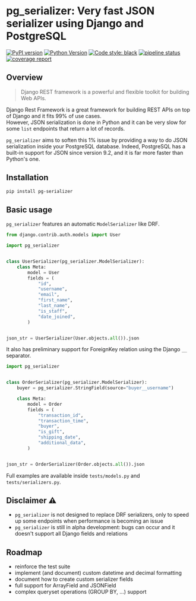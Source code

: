 # pg_serializer: Very fast JSON serializer using Django and PostgreSQL

[![PyPI version](https://badge.fury.io/py/pg-serializer.svg)](https://pypi.org/project/pg-serializer/)
[![Python Version](https://img.shields.io/badge/python-3.8-blue.svg)](https://docs.python.org/3/whatsnew/3.8.html)
[![Code style: black](https://img.shields.io/badge/code%20style-black-000000.svg)](https://github.com/psf/black)
[![pipeline status](https://gitlab.com/kozlek/pg_serializer/badges/master/pipeline.svg)](https://gitlab.com/kozlek/pg_serializer/-/commits/master)
[![coverage report](https://gitlab.com/kozlek/pg_serializer/badges/master/coverage.svg)](https://gitlab.com/kozlek/pg_serializer/-/commits/master)

## Overview 

> Django REST framework is a powerful and flexible toolkit for building Web APIs.

Django Rest Framework is a great framework for building REST APIs on top of Django and 
it fits 99% of use cases.  
However, JSON serialization is done in Python and it can be very slow for 
some `list` endpoints that return a lot of records.

`pg_serializer` aims to soften this 1% issue by providing a way to do JSON serialization 
inside your PostgreSQL database. Indeed, PostgreSQL has a built-in support for JSON 
since version 9.2, and it is far more faster than Python's one. 

## Installation

```bash
pip install pg-serializer
```

## Basic usage

`pg_serializer` features an automatic `ModelSerializer` like DRF.

```python
from django.contrib.auth.models import User

import pg_serializer


class UserSerializer(pg_serializer.ModelSerializer):
    class Meta:
        model = User
        fields = (
            "id",
            "username",
            "email",
            "first_name",
            "last_name",
            "is_staff",
            "date_joined",
        )


json_str = UserSerializer(User.objects.all()).json
```

It also has preliminary support for ForeignKey relation using the Django `__` separator.

```python
import pg_serializer


class OrderSerializer(pg_serializer.ModelSerializer):
    buyer = pg_serializer.StringField(source="buyer__username")

    class Meta:
        model = Order
        fields = (
            "transaction_id",
            "transaction_time",
            "buyer",
            "is_gift",
            "shipping_date",
            "additional_data",
        )


json_str = OrderSerializer(Order.objects.all()).json
```

Full examples are available inside `tests/models.py` and `tests/serializers.py`.


## Disclaimer ⚠️

- `pg_serializer` is not designed to replace DRF serializers, only to speed up 
some endpoints when performance is becoming an issue
- `pg_serializer` is still in alpha development: bugs can occur and 
it doesn't support all Django fields and relations

## Roadmap

- reinforce the test suite
- implement (and document) custom datetime and decimal formatting
- document how to create custom serializer fields
- full support for ArrayField and JSONField
- complex queryset operations (GROUP BY, ...) support
